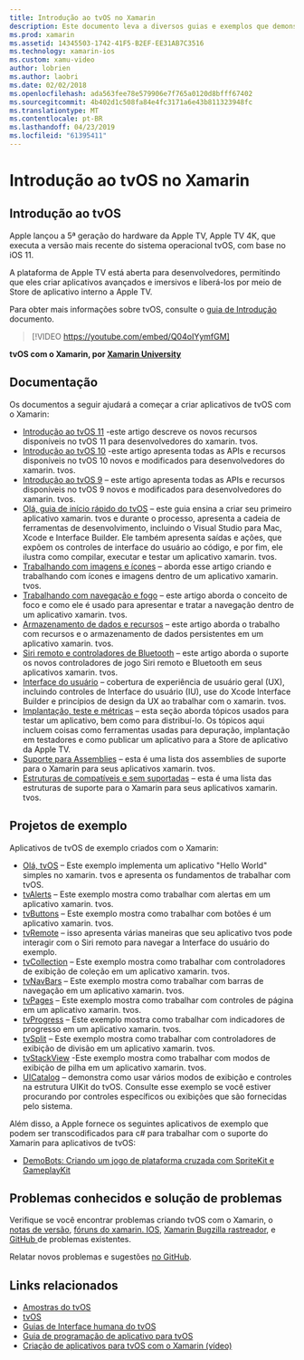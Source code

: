 ```yaml
---
title: Introdução ao tvOS no Xamarin
description: Este documento leva a diversos guias e exemplos que demonstram como criar aplicativos de tvOS com o Xamarin. Os guias de discutem os vários recursos, como desenvolvimento de interface do usuário, o armazenamento de dados, ícones e muito mais.
ms.prod: xamarin
ms.assetid: 14345503-1742-41F5-B2EF-EE31AB7C3516
ms.technology: xamarin-ios
ms.custom: xamu-video
author: lobrien
ms.author: laobri
ms.date: 02/02/2018
ms.openlocfilehash: ada563fee78e579906e7f765a0120d8bfff67402
ms.sourcegitcommit: 4b402d1c508fa84e4fc3171a6e43b811323948fc
ms.translationtype: MT
ms.contentlocale: pt-BR
ms.lasthandoff: 04/23/2019
ms.locfileid: "61395411"
---
```

# <a name="introduction-to-tvos-in-xamarin"></a>Introdução ao tvOS no Xamarin

## <a name="introducing-tvos"></a>Introdução ao tvOS

Apple lançou a 5ª geração do hardware da Apple TV, Apple TV 4K, que executa a versão mais recente do sistema operacional tvOS, com base no iOS 11.

A plataforma de Apple TV está aberta para desenvolvedores, permitindo que eles criar aplicativos avançados e imersivos e liberá-los por meio de Store de aplicativo interno a Apple TV.

Para obter mais informações sobre tvOS, consulte o [guia de Introdução](~/ios/tvos/get-started/index.md) documento.

> [!VIDEO https://youtube.com/embed/Q04oIYymfGM]

**tvOS com o Xamarin, por [Xamarin University](https://university.xamarin.com/)**

## <a name="documentation"></a>Documentação

Os documentos a seguir ajudará a começar a criar aplicativos de tvOS com o Xamarin:

- [Introdução ao tvOS 11](~/ios/tvos/platform/introduction-to-tvos11.md) -este artigo descreve os novos recursos disponíveis no tvOS 11 para desenvolvedores do xamarin. tvos.
- [Introdução ao tvOS 10](~/ios/tvos/platform/introduction-to-tvos10/index.md) -este artigo apresenta todas as APIs e recursos disponíveis no tvOS 10 novos e modificados para desenvolvedores do xamarin. tvos.
- [Introdução ao tvOS 9](~/ios/tvos/platform/tvos9.md) – este artigo apresenta todas as APIs e recursos disponíveis no tvOS 9 novos e modificados para desenvolvedores do xamarin. tvos. 
- [Olá, guia de início rápido do tvOS](~/ios/tvos/get-started/hello-tvos.md) – este guia ensina a criar seu primeiro aplicativo xamarin. tvos e durante o processo, apresenta a cadeia de ferramentas de desenvolvimento, incluindo o Visual Studio para Mac, Xcode e Interface Builder. Ele também apresenta saídas e ações, que expõem os controles de interface do usuário ao código, e por fim, ele ilustra como compilar, executar e testar um aplicativo xamarin. tvos.
- [Trabalhando com imagens e ícones](~/ios/tvos/app-fundamentals/icons-images.md) – aborda esse artigo criando e trabalhando com ícones e imagens dentro de um aplicativo xamarin. tvos.
- [Trabalhando com navegação e fogo](~/ios/tvos/app-fundamentals/navigation-focus.md) – este artigo aborda o conceito de foco e como ele é usado para apresentar e tratar a navegação dentro de um aplicativo xamarin. tvos.
- [Armazenamento de dados e recursos](~/ios/tvos/app-fundamentals/resources-data-storage.md) – este artigo aborda o trabalho com recursos e o armazenamento de dados persistentes em um aplicativo xamarin. tvos.
- [Siri remoto e controladores de Bluetooth](~/ios/tvos/platform/remote-bluetooth.md) – este artigo aborda o suporte os novos controladores de jogo Siri remoto e Bluetooth em seus aplicativos xamarin. tvos.
- [Interface do usuário](~/ios/tvos/user-interface/index.md) – cobertura de experiência de usuário geral (UX), incluindo controles de Interface do usuário (IU), use do Xcode Interface Builder e princípios de design da UX ao trabalhar com o xamarin. tvos.
- [Implantação, teste e métricas](~/ios/tvos/deploy-test/index.md) – esta seção aborda tópicos usados para testar um aplicativo, bem como para distribuí-lo. Os tópicos aqui incluem coisas como ferramentas usadas para depuração, implantação em testadores e como publicar um aplicativo para a Store de aplicativo da Apple TV.
- [Suporte para Assemblies](~/ios/tvos/internals/assemblies.md) – esta é uma lista dos assemblies de suporte para o Xamarin para seus aplicativos xamarin. tvos.
- [Estruturas de compatíveis e sem suportadas](~/ios/tvos/internals/frameworks.md) – esta é uma lista das estruturas de suporte para o Xamarin para seus aplicativos xamarin. tvos.

## <a name="sample-projects"></a>Projetos de exemplo

Aplicativos de tvOS de exemplo criados com o Xamarin:

- [Olá, tvOS](https://developer.xamarin.com/samples/monotouch/tvos/Hello-tvOS/) – Este exemplo implementa um aplicativo "Hello World" simples no xamarin. tvos e apresenta os fundamentos de trabalhar com tvOS.
- [tvAlerts](https://developer.xamarin.com/samples/monotouch/tvos/tvAlerts/) – Este exemplo mostra como trabalhar com alertas em um aplicativo xamarin. tvos.
- [tvButtons](https://developer.xamarin.com/samples/monotouch/tvos/tvButtons/) – Este exemplo mostra como trabalhar com botões é um aplicativo xamarin. tvos.
- [tvRemote](https://developer.xamarin.com/samples/monotouch/tvos/tvRemote/) – isso apresenta várias maneiras que seu aplicativo tvos pode interagir com o Siri remoto para navegar a Interface do usuário do exemplo.
- [tvCollection](https://developer.xamarin.com/samples/monotouch/tvos/tvCollection/) – Este exemplo mostra como trabalhar com controladores de exibição de coleção em um aplicativo xamarin. tvos.
- [tvNavBars](https://developer.xamarin.com/samples/monotouch/tvos/tvNavBars/) – Este exemplo mostra como trabalhar com barras de navegação em um aplicativo xamarin. tvos.
- [tvPages](https://developer.xamarin.com/samples/monotouch/tvos/tvPages/) – Este exemplo mostra como trabalhar com controles de página em um aplicativo xamarin. tvos.
- [tvProgress](https://developer.xamarin.com/samples/monotouch/tvos/tvProgress/) – Este exemplo mostra como trabalhar com indicadores de progresso em um aplicativo xamarin. tvos.
- [tvSplit](https://developer.xamarin.com/samples/monotouch/tvos/tvSplit/) – Este exemplo mostra como trabalhar com controladores de exibição de divisão em um aplicativo xamarin. tvos.
- [tvStackView](https://developer.xamarin.com/samples/monotouch/tvos/tvStackView/) -Este exemplo mostra como trabalhar com modos de exibição de pilha em um aplicativo xamarin. tvos.
- [UICatalog](https://developer.xamarin.com/samples/monotouch/tvos/UICatalog/) – demonstra como usar vários modos de exibição e controles na estrutura UIKit do tvOS. Consulte esse exemplo se você estiver procurando por controles específicos ou exibições que são fornecidas pelo sistema.

Além disso, a Apple fornece os seguintes aplicativos de exemplo que podem ser transcodificados para c# para trabalhar com o suporte do Xamarin para aplicativos de tvOS:

- [DemoBots: Criando um jogo de plataforma cruzada com SpriteKit e GameplayKit](https://developer.apple.com/library/prerelease/tvos/samplecode/DemoBots/)

## <a name="known-issues-and-troubleshooting"></a>Problemas conhecidos e solução de problemas

Verifique se você encontrar problemas criando tvOS com o Xamarin, o [notas de versão](https://docs.microsoft.com/xamarin/ios/release-notes/), [fóruns do xamarin. IOS](https://forums.xamarin.com/categories/ios), [Xamarin Bugzilla rastreador](https://bugzilla.xamarin.com/query.cgi?product=iOS), e [GitHub ](https://github.com/xamarin/xamarin-macios/issues) de problemas existentes.

Relatar novos problemas e sugestões [no GitHub](https://github.com/xamarin/xamarin-macios/issues).


## <a name="related-links"></a>Links relacionados

- [Amostras do tvOS](https://developer.xamarin.com/samples/tvos/all/)
- [tvOS](https://developer.apple.com/tvos/)
- [Guias de Interface humana do tvOS](https://developer.apple.com/tvos/human-interface-guidelines/)
- [Guia de programação de aplicativo para tvOS](https://developer.apple.com/library/prerelease/tvos/documentation/General/Conceptual/AppleTV_PG/)
- [Criação de aplicativos para tvOS com o Xamarin (vídeo)](https://university.xamarin.com/lightninglectures/tvos-with-xamarin)

